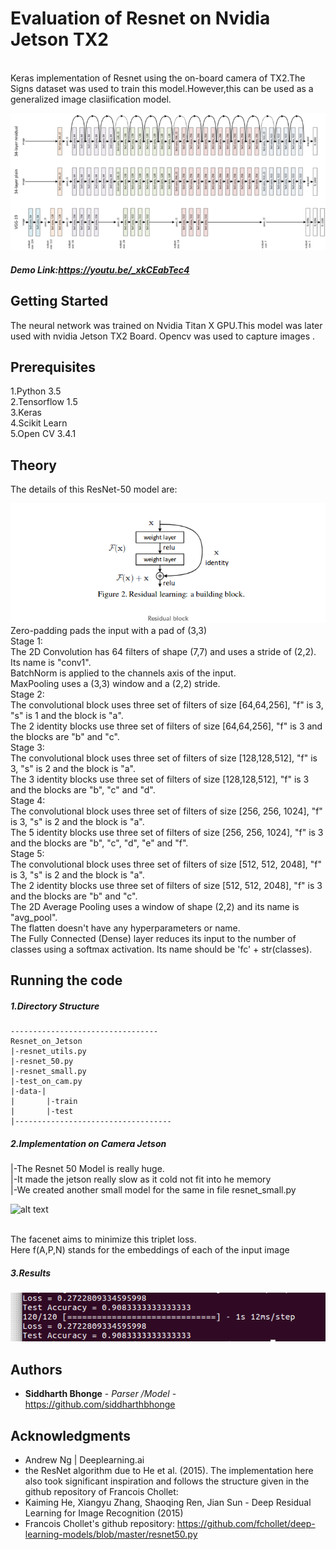 # Evaluation of Resnet on Nvidia Jetson TX2

<br />Keras implementation of Resnet using the on-board camera of TX2.The Signs dataset was used to train this model.However,this can be used as a generalized image clasiification model.

![alt text](https://github.com/siddharthbhonge/Resnet_on_Jetson_TX2/blob/master/resnet.png)

##### Demo Link:https://youtu.be/_xkCEabTec4

## Getting Started

The neural network was trained on Nvidia Titan X  GPU.This model was later used with nvidia Jetson TX2 Board.
Opencv was used to capture images .

## Prerequisites

1.Python 3.5 <br />
2.Tensorflow 1.5<br />
3.Keras <br />
4.Scikit Learn<br />
5.Open CV 3.4.1<br />


## Theory

The details of this ResNet-50 model are:

![alt text](https://github.com/siddharthbhonge/Resnet_on_Jetson_TX2/blob/master/residula_block.png)
    <br />Zero-padding pads the input with a pad of (3,3)<br/>
    Stage 1:<br/>
        The 2D Convolution has 64 filters of shape (7,7) and uses a stride of (2,2). Its name is "conv1".<br/>
        BatchNorm is applied to the channels axis of the input.<br/>
        MaxPooling uses a (3,3) window and a (2,2) stride.<br/>
    Stage 2:<br/>
        The convolutional block uses three set of filters of size [64,64,256], "f" is 3, "s" is 1 and the block is "a".<br/>
        The 2 identity blocks use three set of filters of size [64,64,256], "f" is 3 and the blocks are "b" and "c".<br/>
    Stage 3:<br/>
        The convolutional block uses three set of filters of size [128,128,512], "f" is 3, "s" is 2 and the block is "a".<br/>
        The 3 identity blocks use three set of filters of size [128,128,512], "f" is 3 and the blocks are "b", "c" and "d".<br/>
    Stage 4:<br/>
        The convolutional block uses three set of filters of size [256, 256, 1024], "f" is 3, "s" is 2 and the block is "a".<br/>
        The 5 identity blocks use three set of filters of size [256, 256, 1024], "f" is 3 and the blocks are "b", "c", "d", "e" and "f".<br/>
    Stage 5:<br/>
        The convolutional block uses three set of filters of size [512, 512, 2048], "f" is 3, "s" is 2 and the block is "a".<br/>
        The 2 identity blocks use three set of filters of size [512, 512, 2048], "f" is 3 and the blocks are "b" and "c".<br/>
    The 2D Average Pooling uses a window of shape (2,2) and its name is "avg_pool".<br/>
    The flatten doesn't have any hyperparameters or name.<br/>
    The Fully Connected (Dense) layer reduces its input to the number of classes using a softmax activation. Its name should be 'fc' + str(classes).<br/>





## Running the code

##### 1.Directory Structure
```
---------------------------------
Resnet_on_Jetson
|-resnet_utils.py
|-resnet_50.py
|-resnet_small.py
|-test_on_cam.py
|-data-|
|       |-train
|       |-test
|-----------------------------------

```


##### 2.Implementation on Camera Jetson

|-The Resnet 50 Model is really huge.<br />
|-It made the jetson really slow as it cold not fit into he memory<br/>
|-We created another small model for the same in file resnet_small.py<br />

![alt text](https://github.com/siddharthbhonge/Face_Recognition_with_jetson_TX2/blob/master/memory.png)

<br />The facenet aims to minimize this triplet loss.<br />
Here f(A,P,N) stands for the embeddings of each of the input image<br />


##### 3.Results 

![alt text](https://github.com/siddharthbhonge/Resnet_on_Jetson_TX2/blob/master/result.png)


## Authors

* **Siddharth Bhonge** - *Parser /Model* - https://github.com/siddharthbhonge


## Acknowledgments

* Andrew Ng  | Deeplearning.ai<br />
* the ResNet algorithm due to He et al. (2015). The implementation here also took significant inspiration and follows the structure given in the github repository of Francois Chollet:<br />
* Kaiming He, Xiangyu Zhang, Shaoqing Ren, Jian Sun - Deep Residual Learning for Image Recognition (2015)<br />
* Francois Chollet's github repository: https://github.com/fchollet/deep-learning-models/blob/master/resnet50.py<br />

